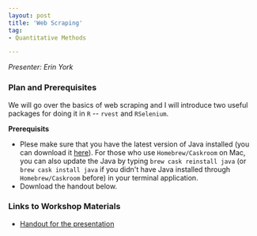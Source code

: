```yaml
---
layout: post
title: 'Web Scraping'
tag:
- Quantitative Methods

---
```


*Presenter: Erin York*

### Plan and Prerequisites

We will go over the basics of web scraping and I will introduce two useful packages for doing it in `R` -- `rvest` and `RSelenium`.

**Prerequisits**

- Plese make sure that you have the latest version of Java installed (you can download it [here](https://www.java.com/en/download/manual.jsp)). For those who use `Homebrew/Caskroom` on Mac, you can also update the Java by typing `brew cask reinstall java` (or `brew cask install java` if you didn't have Java installed through `Homebrew/Caskroom` before) in your terminal application.
- Download the handout below.

### Links to Workshop Materials

- [Handout for the presentation](https://dl.dropboxusercontent.com/s/cv57grohm9k4ig8/webscraping_handout.pdf?dl=0)